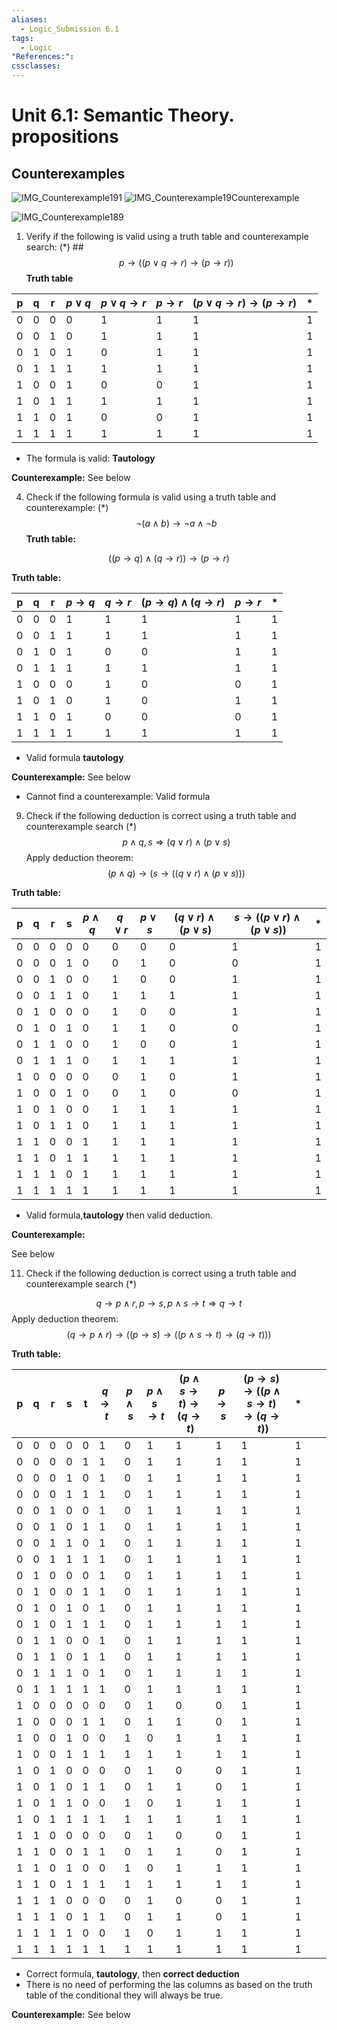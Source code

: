 ```yaml
---
aliases:
  - Logic_Submission 6.1
tags:
  - Logic
"References:": 
cssclasses:
---
```

# Unit 6.1: Semantic Theory. propositions
## Counterexamples
![IMG_Counterexample191](../99%20-%20Meta/0.%20Attachments/IMG_Counterexample191.jpg)
![IMG_Counterexample19Counterexample](../99%20-%20Meta/0.%20Attachments/IMG_Counterexample19Counterexample.jpg)

![IMG_Counterexample189](../99%20-%20Meta/0.%20Attachments/IMG_Counterexample189.jpg)



1. Verify if the following is valid using a truth table and counterexample search: $(*)$
##$$
   p \rightarrow ((p\lor q\rightarrow r)\rightarrow(p\rightarrow r))
$$
**Truth table**

| p   | q   | r   | $p\lor q$ | $p\lor q \rightarrow r$ | $p\rightarrow r$ | $(p\lor q\rightarrow r)\rightarrow(p\rightarrow r)$ | *   |
| --- | --- | --- | --------- | ----------------------- | ---------------- | --------------------------------------------------- | --- |
| 0   | 0   | 0   | 0         | 1                       | 1                | 1                                                   | 1   |
| 0   | 0   | 1   | 0         | 1                       | 1                | 1                                                   | 1   |
| 0   | 1   | 0   | 1         | 0                       | 1                | 1                                                   | 1   |
| 0   | 1   | 1   | 1         | 1                       | 1                | 1                                                   | 1   |
| 1   | 0   | 0   | 1         | 0                       | 0                | 1                                                   | 1   |
| 1   | 0   | 1   | 1         | 1                       | 1                | 1                                                   | 1   |
| 1   | 1   | 0   | 1         | 0                       | 0                | 1                                                   | 1   |
| 1   | 1   | 1   | 1         | 1                       | 1                | 1                                                   | 1   |
+ The formula is valid: **Tautology**

**Counterexample:**
See below

4. Check if the following formula is valid using a truth table and counterexample: $(*)$
$$
\lnot(a\land b)\rightarrow \lnot a\land \lnot b
$$
**Truth table:**

$$
((p\rightarrow q)\land(q\rightarrow r))\rightarrow (p\rightarrow r)
$$

**Truth table:**

| p   | q   | r   | $p\rightarrow q$ | $q\rightarrow r$ | $(p\rightarrow q)\land(q\rightarrow r)$ | $p\rightarrow r$ | *   |
| --- | --- | --- | ---------------- | ---------------- | --------------------------------------- | ---------------- | --- |
| 0   | 0   | 0   | 1                | 1                | 1                                       | 1                | 1   |
| 0   | 0   | 1   | 1                | 1                | 1                                       | 1                | 1   |
| 0   | 1   | 0   | 1                | 0                | 0                                       | 1                | 1   |
| 0   | 1   | 1   | 1                | 1                | 1                                       | 1                | 1   |
| 1   | 0   | 0   | 0                | 1                | 0                                       | 0                | 1   |
| 1   | 0   | 1   | 0                | 1                | 0                                       | 1                | 1   |
| 1   | 1   | 0   | 1                | 0                | 0                                       | 0                | 1   |
| 1   | 1   | 1   | 1                | 1                | 1                                       | 1                | 1   |
+ Valid formula **tautology**

**Counterexample:**
See below
* Cannot find a counterexample: Valid formula

9. Check if the following deduction is correct using a truth table and counterexample search $(*)$
$$
p\land q, s \Rightarrow (q\lor r)\land(p\lor s)
$$
Apply deduction theorem: 
$$
 (p\land q)\rightarrow(s\rightarrow((q\lor r)\land(p\lor s)))
$$

**Truth table:**

| p   | q   | r   | s   | $p\land q$ | $q\lor r$ | $p\lor s$ | $(q\lor r)\land(p\lor s)$ | $s\rightarrow((p\lor r)\land(p\lor s))$ | *   |
| --- | --- | --- | --- | ---------- | --------- | --------- | ------------------------- | --------------------------------------- | --- |
| 0   | 0   | 0   | 0   | 0          | 0         | 0         | 0                         | 1                                       | 1   |
| 0   | 0   | 0   | 1   | 0          | 0         | 1         | 0                         | 0                                       | 1   |
| 0   | 0   | 1   | 0   | 0          | 1         | 0         | 0                         | 1                                       | 1   |
| 0   | 0   | 1   | 1   | 0          | 1         | 1         | 1                         | 1                                       | 1   |
| 0   | 1   | 0   | 0   | 0          | 1         | 0         | 0                         | 1                                       | 1   |
| 0   | 1   | 0   | 1   | 0          | 1         | 1         | 0                         | 0                                       | 1   |
| 0   | 1   | 1   | 0   | 0          | 1         | 0         | 0                         | 1                                       | 1   |
| 0   | 1   | 1   | 1   | 0          | 1         | 1         | 1                         | 1                                       | 1   |
| 1   | 0   | 0   | 0   | 0          | 0         | 1         | 0                         | 1                                       | 1   |
| 1   | 0   | 0   | 1   | 0          | 0         | 1         | 0                         | 0                                       | 1   |
| 1   | 0   | 1   | 0   | 0          | 1         | 1         | 1                         | 1                                       | 1   |
| 1   | 0   | 1   | 1   | 0          | 1         | 1         | 1                         | 1                                       | 1   |
| 1   | 1   | 0   | 0   | 1          | 1         | 1         | 1                         | 1                                       | 1   |
| 1   | 1   | 0   | 1   | 1          | 1         | 1         | 1                         | 1                                       | 1   |
| 1   | 1   | 1   | 0   | 1          | 1         | 1         | 1                         | 1                                       | 1   |
| 1   | 1   | 1   | 1   | 1          | 1         | 1         | 1                         | 1                                       | 1   |
+ Valid formula,**tautology** then valid deduction.


**Counterexample:**

See below

11. Check if the following deduction is correct using a truth table and counterexample search $(*)$

$$
q \rightarrow p\land r, p\rightarrow s, p\land s\rightarrow t\Rightarrow q\rightarrow t
$$
Apply deduction theorem: 
$$
(q\rightarrow p\land r)\rightarrow((p\rightarrow s)\rightarrow((p\land s\rightarrow t)\rightarrow(q\rightarrow t)))
$$

**Truth table:**


| **p** | **q** | **r** | **s** | **t** | **$q\rightarrow t$** | **$p\land s$** | **$p\land s \rightarrow t$** | **$(p\land s\rightarrow t)\rightarrow(q\rightarrow t)$** | **$p\rightarrow s$** | **$(p\rightarrow s)\rightarrow((p\land s\rightarrow t)\rightarrow(q\rightarrow t))$** | *   |     |     |
| ----- | ----- | ----- | ----- | ----- | -------------------- | -------------- | ---------------------------- | -------------------------------------------------------- | -------------------- | ------------------------------------------------------------------------------------- | --- | --- | --- |
| 0     | 0     | 0     | 0     | 0     | 1                    | 0              | 1                            | 1                                                        | 1                    | 1                                                                                     | 1   |     |     |
| 0     | 0     | 0     | 0     | 1     | 1                    | 0              | 1                            | 1                                                        | 1                    | 1                                                                                     | 1   |     |     |
| 0     | 0     | 0     | 1     | 0     | 1                    | 0              | 1                            | 1                                                        | 1                    | 1                                                                                     | 1   |     |     |
| 0     | 0     | 0     | 1     | 1     | 1                    | 0              | 1                            | 1                                                        | 1                    | 1                                                                                     | 1   |     |     |
| 0     | 0     | 1     | 0     | 0     | 1                    | 0              | 1                            | 1                                                        | 1                    | 1                                                                                     | 1   |     |     |
| 0     | 0     | 1     | 0     | 1     | 1                    | 0              | 1                            | 1                                                        | 1                    | 1                                                                                     | 1   |     |     |
| 0     | 0     | 1     | 1     | 0     | 1                    | 0              | 1                            | 1                                                        | 1                    | 1                                                                                     | 1   |     |     |
| 0     | 0     | 1     | 1     | 1     | 1                    | 0              | 1                            | 1                                                        | 1                    | 1                                                                                     | 1   |     |     |
| 0     | 1     | 0     | 0     | 0     | 1                    | 0              | 1                            | 1                                                        | 1                    | 1                                                                                     | 1   |     |     |
| 0     | 1     | 0     | 0     | 1     | 1                    | 0              | 1                            | 1                                                        | 1                    | 1                                                                                     | 1   |     |     |
| 0     | 1     | 0     | 1     | 0     | 1                    | 0              | 1                            | 1                                                        | 1                    | 1                                                                                     | 1   |     |     |
| 0     | 1     | 0     | 1     | 1     | 1                    | 0              | 1                            | 1                                                        | 1                    | 1                                                                                     | 1   |     |     |
| 0     | 1     | 1     | 0     | 0     | 1                    | 0              | 1                            | 1                                                        | 1                    | 1                                                                                     | 1   |     |     |
| 0     | 1     | 1     | 0     | 1     | 1                    | 0              | 1                            | 1                                                        | 1                    | 1                                                                                     | 1   |     |     |
| 0     | 1     | 1     | 1     | 0     | 1                    | 0              | 1                            | 1                                                        | 1                    | 1                                                                                     | 1   |     |     |
| 0     | 1     | 1     | 1     | 1     | 1                    | 0              | 1                            | 1                                                        | 1                    | 1                                                                                     | 1   |     |     |
| 1     | 0     | 0     | 0     | 0     | 0                    | 0              | 1                            | 0                                                        | 0                    | 1                                                                                     | 1   |     |     |
| 1     | 0     | 0     | 0     | 1     | 1                    | 0              | 1                            | 1                                                        | 0                    | 1                                                                                     | 1   |     |     |
| 1     | 0     | 0     | 1     | 0     | 0                    | 1              | 0                            | 1                                                        | 1                    | 1                                                                                     | 1   |     |     |
| 1     | 0     | 0     | 1     | 1     | 1                    | 1              | 1                            | 1                                                        | 1                    | 1                                                                                     | 1   |     |     |
| 1     | 0     | 1     | 0     | 0     | 0                    | 0              | 1                            | 0                                                        | 0                    | 1                                                                                     | 1   |     |     |
| 1     | 0     | 1     | 0     | 1     | 1                    | 0              | 1                            | 1                                                        | 0                    | 1                                                                                     | 1   |     |     |
| 1     | 0     | 1     | 1     | 0     | 0                    | 1              | 0                            | 1                                                        | 1                    | 1                                                                                     | 1   |     |     |
| 1     | 0     | 1     | 1     | 1     | 1                    | 1              | 1                            | 1                                                        | 1                    | 1                                                                                     | 1   |     |     |
| 1     | 1     | 0     | 0     | 0     | 0                    | 0              | 1                            | 0                                                        | 0                    | 1                                                                                     | 1   |     |     |
| 1     | 1     | 0     | 0     | 1     | 1                    | 0              | 1                            | 1                                                        | 0                    | 1                                                                                     | 1   |     |     |
| 1     | 1     | 0     | 1     | 0     | 0                    | 1              | 0                            | 1                                                        | 1                    | 1                                                                                     | 1   |     |     |
| 1     | 1     | 0     | 1     | 1     | 1                    | 1              | 1                            | 1                                                        | 1                    | 1                                                                                     | 1   |     |     |
| 1     | 1     | 1     | 0     | 0     | 0                    | 0              | 1                            | 0                                                        | 0                    | 1                                                                                     | 1   |     |     |
| 1     | 1     | 1     | 0     | 1     | 1                    | 0              | 1                            | 1                                                        | 0                    | 1                                                                                     | 1   |     |     |
| 1     | 1     | 1     | 1     | 0     | 0                    | 1              | 0                            | 1                                                        | 1                    | 1                                                                                     | 1   |     |     |
| 1     | 1     | 1     | 1     | 1     | 1                    | 1              | 1                            | 1                                                        | 1                    | 1                                                                                     | 1   |     |     |

+ Correct formula, **tautology**, then **correct deduction**
+ There is no need of performing the las columns as based on the truth table of the conditional they will always be true. 


**Counterexample:**
See below

